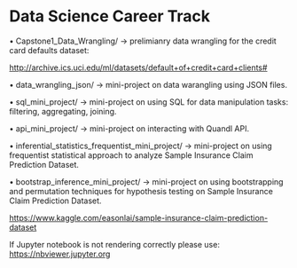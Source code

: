 # Data Science Career Track

• Capstone1_Data_Wrangling/ -> prelimianry data wrangling for the credit card defaults dataset: 

http://archive.ics.uci.edu/ml/datasets/default+of+credit+card+clients#

• data_wrangling_json/ -> mini-project on data warangling using JSON files.

• sql_mini_project/ -> mini-project on using SQL for data manipulation tasks: filtering, aggregating, joining.

• api_mini_project/ -> mini-project on interacting with Quandl API.

• inferential_statistics_frequentist_mini_project/ -> mini-project on using frequentist statistical approach to analyze Sample Insurance Claim Prediction Dataset.

• bootstrap_inference_mini_project/ -> mini-project on using bootstrapping and permutation techniques for hypothesis testing on Sample Insurance Claim Prediction Dataset.

https://www.kaggle.com/easonlai/sample-insurance-claim-prediction-dataset

If Jupyter notebook is not rendering correctly please use: https://nbviewer.jupyter.org
